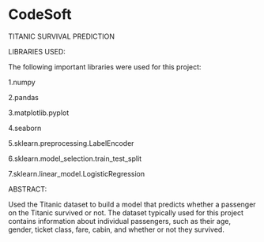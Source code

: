 # CodeSoft

TITANIC SURVIVAL PREDICTION

LIBRARIES USED:

The following important libraries were used for this project:

 1.numpy

 2.pandas

 3.matplotlib.pyplot

 4.seaborn

 5.sklearn.preprocessing.LabelEncoder

 6.sklearn.model_selection.train_test_split

 7.sklearn.linear_model.LogisticRegression

ABSTRACT:

Used the Titanic dataset to build a model that predicts whether a passenger on the Titanic survived or not. 
The dataset typically used for this project contains information about individual passengers, such as their age, gender, ticket class, fare, cabin, and whether or not they survived.
